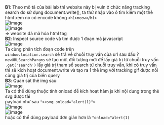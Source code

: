 **B1**: Theo mô tả của bài lab thì website này bị vuln ở chức năng tracking search do sử dụng document.write(), ta thử nhập vào ô tìm kiếm một thẻ html xem nó có encode không `<h1>meow</h1>`  
![image](https://github.com/user-attachments/assets/fedb4eff-d55c-4818-a752-1b165df32ea6)  
![image](https://github.com/user-attachments/assets/64249c22-69ce-441d-a992-c2853bb7f779)  
=> website đã mã hóa html tag  
**B2**: Inspect source code và tìm được 1 đoạn mã javascript  
![image](https://github.com/user-attachments/assets/be761d1d-0181-427b-85f8-153c7840dc9f)  
Ta cùng phân tích đoạn code trên  
`window.location.search` sẽ trả về chuỗi truy vấn của url sau dấu ?  
`newURLSearchParams` sẽ tạo một đối tượng mới để lấy giá trị từ chuỗi truy vấn  
`.get('search')` lấy giá trị tham số search từ chuỗi truy vấn, khi có truy vấn thì sẽ kích hoạt document.write và tạo ra 1 thẻ img với tracking gif được nối cùng giá trị của biến query  
**B3**: Quan sát thẻ img sau  
![image](https://github.com/user-attachments/assets/e329b528-81fb-4425-a36f-e4cc88c62dd9)  
Ta có thể dùng thuộc tính onload để kích hoạt hàm js khi nội dung trong thẻ svg được tải  
payload như sau `"><svg onload="alert(1)">`  
![image](https://github.com/user-attachments/assets/0477b1ad-febc-4e21-92d0-a395247168a5)  
![image](https://github.com/user-attachments/assets/a7e0881a-33be-4754-9552-b493ab4acae2)  
hoặc có thể dùng payload đơn giản hơn là `"onload="alert(1)`










